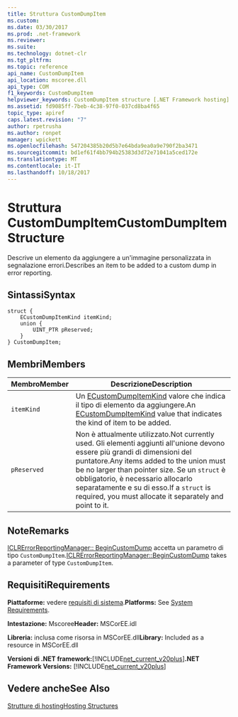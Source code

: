 ```yaml
---
title: Struttura CustomDumpItem
ms.custom: 
ms.date: 03/30/2017
ms.prod: .net-framework
ms.reviewer: 
ms.suite: 
ms.technology: dotnet-clr
ms.tgt_pltfrm: 
ms.topic: reference
api_name: CustomDumpItem
api_location: mscoree.dll
api_type: COM
f1_keywords: CustomDumpItem
helpviewer_keywords: CustomDumpItem structure [.NET Framework hosting]
ms.assetid: fd9085ff-7beb-4c38-97f0-037cd8ba4f65
topic_type: apiref
caps.latest.revision: "7"
author: rpetrusha
ms.author: ronpet
manager: wpickett
ms.openlocfilehash: 547204385b20d5b7e64bda9ea0a9e790f2ba3471
ms.sourcegitcommit: bd1ef61f4bb794b25383d3d72e71041a5ced172e
ms.translationtype: MT
ms.contentlocale: it-IT
ms.lasthandoff: 10/18/2017
---
```

# <a name="customdumpitem-structure"></a><span data-ttu-id="aac1d-102">Struttura CustomDumpItem</span><span class="sxs-lookup"><span data-stu-id="aac1d-102">CustomDumpItem Structure</span></span>
<span data-ttu-id="aac1d-103">Descrive un elemento da aggiungere a un'immagine personalizzata in segnalazione errori.</span><span class="sxs-lookup"><span data-stu-id="aac1d-103">Describes an item to be added to a custom dump in error reporting.</span></span>  
  
## <a name="syntax"></a><span data-ttu-id="aac1d-104">Sintassi</span><span class="sxs-lookup"><span data-stu-id="aac1d-104">Syntax</span></span>  
  
```  
struct {  
    ECustomDumpItemKind itemKind;   
    union {  
        UINT_PTR pReserved;  
    }  
} CustomDumpItem;  
```  
  
## <a name="members"></a><span data-ttu-id="aac1d-105">Membri</span><span class="sxs-lookup"><span data-stu-id="aac1d-105">Members</span></span>  
  
|<span data-ttu-id="aac1d-106">Membro</span><span class="sxs-lookup"><span data-stu-id="aac1d-106">Member</span></span>|<span data-ttu-id="aac1d-107">Descrizione</span><span class="sxs-lookup"><span data-stu-id="aac1d-107">Description</span></span>|  
|------------|-----------------|  
|`itemKind`|<span data-ttu-id="aac1d-108">Un [ECustomDumpItemKind](../../../../docs/framework/unmanaged-api/hosting/ecustomdumpitemkind-enumeration.md) valore che indica il tipo di elemento da aggiungere.</span><span class="sxs-lookup"><span data-stu-id="aac1d-108">An [ECustomDumpItemKind](../../../../docs/framework/unmanaged-api/hosting/ecustomdumpitemkind-enumeration.md) value that indicates the kind of item to be added.</span></span>|  
|`pReserved`|<span data-ttu-id="aac1d-109">Non è attualmente utilizzato.</span><span class="sxs-lookup"><span data-stu-id="aac1d-109">Not currently used.</span></span> <span data-ttu-id="aac1d-110">Gli elementi aggiunti all'unione devono essere più grandi di dimensioni del puntatore.</span><span class="sxs-lookup"><span data-stu-id="aac1d-110">Any items added to the union must be no larger than pointer size.</span></span> <span data-ttu-id="aac1d-111">Se un `struct` è obbligatorio, è necessario allocarlo separatamente e su di esso.</span><span class="sxs-lookup"><span data-stu-id="aac1d-111">If a `struct` is required, you must allocate it separately and point to it.</span></span>|  
  
## <a name="remarks"></a><span data-ttu-id="aac1d-112">Note</span><span class="sxs-lookup"><span data-stu-id="aac1d-112">Remarks</span></span>  
 <span data-ttu-id="aac1d-113">[ICLRErrorReportingManager:: BeginCustomDump](../../../../docs/framework/unmanaged-api/hosting/iclrerrorreportingmanager-begincustomdump-method.md) accetta un parametro di tipo `CustomDumpItem`.</span><span class="sxs-lookup"><span data-stu-id="aac1d-113">[ICLRErrorReportingManager::BeginCustomDump](../../../../docs/framework/unmanaged-api/hosting/iclrerrorreportingmanager-begincustomdump-method.md) takes a parameter of type `CustomDumpItem`.</span></span>  
  
## <a name="requirements"></a><span data-ttu-id="aac1d-114">Requisiti</span><span class="sxs-lookup"><span data-stu-id="aac1d-114">Requirements</span></span>  
 <span data-ttu-id="aac1d-115">**Piattaforme:** vedere [requisiti di sistema](../../../../docs/framework/get-started/system-requirements.md).</span><span class="sxs-lookup"><span data-stu-id="aac1d-115">**Platforms:** See [System Requirements](../../../../docs/framework/get-started/system-requirements.md).</span></span>  
  
 <span data-ttu-id="aac1d-116">**Intestazione:** Mscoree</span><span class="sxs-lookup"><span data-stu-id="aac1d-116">**Header:** MSCorEE.idl</span></span>  
  
 <span data-ttu-id="aac1d-117">**Libreria:** inclusa come risorsa in MSCorEE.dll</span><span class="sxs-lookup"><span data-stu-id="aac1d-117">**Library:** Included as a resource in MSCorEE.dll</span></span>  
  
 <span data-ttu-id="aac1d-118">**Versioni di .NET framework:**[!INCLUDE[net_current_v20plus](../../../../includes/net-current-v20plus-md.md)]</span><span class="sxs-lookup"><span data-stu-id="aac1d-118">**.NET Framework Versions:** [!INCLUDE[net_current_v20plus](../../../../includes/net-current-v20plus-md.md)]</span></span>  
  
## <a name="see-also"></a><span data-ttu-id="aac1d-119">Vedere anche</span><span class="sxs-lookup"><span data-stu-id="aac1d-119">See Also</span></span>  
 [<span data-ttu-id="aac1d-120">Strutture di hosting</span><span class="sxs-lookup"><span data-stu-id="aac1d-120">Hosting Structures</span></span>](../../../../docs/framework/unmanaged-api/hosting/hosting-structures.md)

